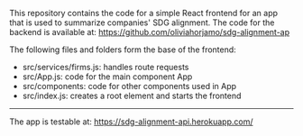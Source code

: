 

This repository contains the code for a simple React frontend for an app that is used to summarize companies' SDG alignment. The code for the backend is available at: https://github.com/oliviahorjamo/sdg-alignment-ap

The following files and folders form the base of the frontend:
- src/services/firms.js: handles route requests
- src/App.js: code for the main component App
- src/components: code for other components used in App
- src/index.js: creates a root element and starts the frontend
---------------------------------
The app is testable at: https://sdg-alignment-api.herokuapp.com/
